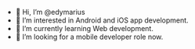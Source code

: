 - 👋 Hi, I’m @edymarius
- 👀 I’m interested in Android and iOS app development.
- 🌱 I’m currently learning Web development.
- 💞️ I’m looking for a mobile developer role now.

<!---
edymarius/edymarius is a ✨ special ✨ repository because its `README.md` (this file) appears on your GitHub profile.
You can click the Preview link to take a look at your changes.
--->
